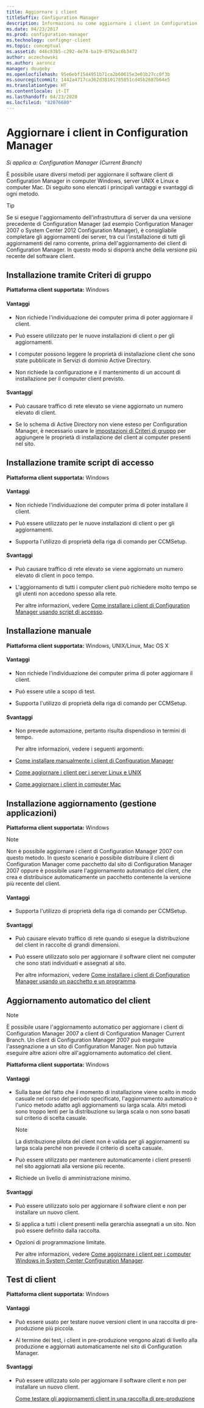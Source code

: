 ```yaml
---
title: Aggiornare i client
titleSuffix: Configuration Manager
description: Informazioni su come aggiornare i client in Configuration Manager.
ms.date: 04/23/2017
ms.prod: configuration-manager
ms.technology: configmgr-client
ms.topic: conceptual
ms.assetid: 446c83b5-c292-4e74-ba19-0792ac6b3472
author: aczechowski
ms.author: aaroncz
manager: dougeby
ms.openlocfilehash: 95e6ebf1544951b71ca2b60615e3e01b27cc0f3b
ms.sourcegitcommit: 1442a4717ca362d38101785851cd45b2687b64e5
ms.translationtype: HT
ms.contentlocale: it-IT
ms.lasthandoff: 04/23/2020
ms.locfileid: "82076680"
---
```

# <a name="upgrade-clients-in-configuration-manager"></a>Aggiornare i client in Configuration Manager

*Si applica a: Configuration Manager (Current Branch)*

È possibile usare diversi metodi per aggiornare il software client di Configuration Manager in computer Windows, server UNIX e Linux e computer Mac. Di seguito sono elencati i principali vantaggi e svantaggi di ogni metodo.  

> [!TIP]  
>  Se si esegue l'aggiornamento dell'infrastruttura di server da una versione precedente di Configuration Manager \(ad esempio Configuration Manager 2007 o System Center 2012 Configuration Manager\), è consigliabile completare gli aggiornamenti dei server, tra cui l'installazione di tutti gli aggiornamenti del ramo corrente, prima dell'aggiornamento dei client di Configuration Manager. In questo modo si disporrà anche della versione più recente del software client.  

## <a name="group-policy-installation"></a>Installazione tramite Criteri di gruppo  
 **Piattaforma client supportata:** Windows  

#### <a name="advantages"></a>Vantaggi  

- Non richiede l'individuazione dei computer prima di poter aggiornare il client.  

- Può essere utilizzato per le nuove installazioni di client o per gli aggiornamenti.  

- I computer possono leggere le proprietà di installazione client che sono state pubblicate in Servizi di dominio Active Directory.  

- Non richiede la configurazione e il mantenimento di un account di installazione per il computer client previsto.  

#### <a name="disadvantages"></a>Svantaggi  

- Può causare traffico di rete elevato se viene aggiornato un numero elevato di client.  

- Se lo schema di Active Directory non viene esteso per Configuration Manager, è necessario usare le [impostazioni di Criteri di gruppo](../../../../core/clients/deploy/deploy-clients-to-windows-computers.md#BKMK_ClientGP) per aggiungere le proprietà di installazione del client ai computer presenti nel sito.  


## <a name="logon-script-installation"></a>Installazione tramite script di accesso  
 **Piattaforma client supportata:** Windows  

#### <a name="advantages"></a>Vantaggi  

- Non richiede l'individuazione dei computer prima di poter installare il client.  

- Può essere utilizzato per le nuove installazioni di client o per gli aggiornamenti.  

- Supporta l'utilizzo di proprietà della riga di comando per CCMSetup.  

#### <a name="disadvantages"></a>Svantaggi  

- Può causare traffico di rete elevato se viene aggiornato un numero elevato di client in poco tempo.  

- L'aggiornamento di tutti i computer client può richiedere molto tempo se gli utenti non accedono spesso alla rete.  

  Per altre informazioni, vedere [Come installare i client di Configuration Manager usando script di accesso](../../../../core/clients/deploy/deploy-clients-to-windows-computers.md#BKMK_ClientLogonScript).  

## <a name="manual-installation"></a>Installazione manuale  
 **Piattaforma client supportata:** Windows, UNIX/Linux, Mac OS X  

#### <a name="advantages"></a>Vantaggi  

- Non richiede l'individuazione dei computer prima di poter aggiornare il client.  

- Può essere utile a scopo di test.  

- Supporta l'utilizzo di proprietà della riga di comando per CCMSetup.  

#### <a name="disadvantages"></a>Svantaggi  

- Non prevede automazione, pertanto risulta dispendioso in termini di tempo.  

  Per altre informazioni, vedere i seguenti argomenti:  

- [Come installare manualmente i client di Configuration Manager](../../../../core/clients/deploy/deploy-clients-to-windows-computers.md#BKMK_Manual)  

- [Come aggiornare i client per i server Linux e UNIX](../../../../core/clients/manage/upgrade/upgrade-clients-for-linux-and-unix-servers.md)  

- [Come aggiornare i client in computer Mac](../../../../core/clients/manage/upgrade/upgrade-clients-on-mac-computers.md)  

## <a name="upgrade-installation-application-management"></a>Installazione aggiornamento (gestione applicazioni)  
 **Piattaforma client supportata:** Windows  

> [!NOTE]  
>  Non è possibile aggiornare i client di Configuration Manager 2007 con questo metodo. In questo scenario è possibile distribuire il client di Configuration Manager come pacchetto dal sito di Configuration Manager 2007 oppure è possibile usare l'aggiornamento automatico del client, che crea e distribuisce automaticamente un pacchetto contenente la versione più recente del client.  

#### <a name="advantages"></a>Vantaggi  

- Supporta l'utilizzo di proprietà della riga di comando per CCMSetup.  

#### <a name="disadvantages"></a>Svantaggi  

- Può causare elevato traffico di rete quando si esegue la distribuzione del client in raccolte di grandi dimensioni.  

- Può essere utilizzato solo per aggiornare il software client nei computer che sono stati individuati e assegnati al sito.  

  Per altre informazioni, vedere [Come installare i client di Configuration Manager usando un pacchetto e un programma](../../../../core/clients/deploy/deploy-clients-to-windows-computers.md#BKMK_ClientApp).  

## <a name="automatic-client-upgrade"></a>Aggiornamento automatico del client  

> [!NOTE]  
> È possibile usare l'aggiornamento automatico per aggiornare i client di Configuration Manager 2007 a client di Configuration Manager Current Branch. Un client di Configuration Manager 2007 può eseguire l'assegnazione a un sito di Configuration Manager. Non può tuttavia eseguire altre azioni oltre all'aggiornamento automatico del client.  

 **Piattaforma client supportata:** Windows  

#### <a name="advantages"></a>Vantaggi  

- Sulla base del fatto che il momento di installazione viene scelto in modo casuale nel corso del periodo specificato, l'aggiornamento automatico è l'unico metodo adatto agli aggiornamenti su larga scala. Altri metodi sono troppo lenti per la distribuzione su larga scala o non sono basati sul criterio di scelta casuale. 

    > [!Note]
    > La distribuzione pilota del client non è valida per gli aggiornamenti su larga scala perché non prevede il criterio di scelta casuale.  
- Può essere utilizzato per mantenere automaticamente i client presenti nel sito aggiornati alla versione più recente.  

- Richiede un livello di amministrazione minimo.  

#### <a name="disadvantages"></a>Svantaggi  

- Può essere utilizzato solo per aggiornare il software client e non per installare un nuovo client.  

- Si applica a tutti i client presenti nella gerarchia assegnati a un sito. Non può essere definito dalla raccolta.  

- Opzioni di programmazione limitate.  

  Per altre informazioni, vedere [Come aggiornare i client per i computer Windows in System Center Configuration Manager](../../../../core/clients/manage/upgrade/upgrade-clients-for-windows-computers.md).  

## <a name="client-testing"></a>Test di client  
 **Piattaforma client supportata:** Windows  

#### <a name="advantages"></a>Vantaggi  

- Può essere usato per testare nuove versioni client in una raccolta di pre-produzione più piccola.  

- Al termine dei test, i client in pre-produzione vengono alzati di livello alla produzione e aggiornati automaticamente nel sito di Configuration Manager.  

#### <a name="disadvantages"></a>Svantaggi  

- Può essere utilizzato solo per aggiornare il software client e non per installare un nuovo client.  

  [Come testare gli aggiornamenti client in una raccolta di pre-produzione](../../../../core/clients/manage/upgrade/test-client-upgrades.md)  
